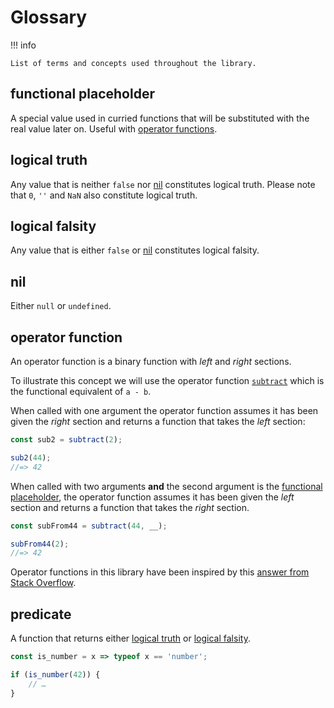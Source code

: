 # Glossary

!!! info

    List of terms and concepts used throughout the library.

## functional placeholder

A special value used in curried functions that will be substituted with the real value later on.
Useful with [operator functions](./glossary.md#operator-function).

## logical truth

Any value that is neither `false` nor [nil](./glossary.md#nil) constitutes logical truth.
Please note that `0`, `''` and `NaN` also constitute logical truth.

## logical falsity

Any value that is either `false` or [nil](./glossary.md#nil) constitutes logical falsity.

## nil

Either `null` or `undefined`.

## operator function

An operator function is a binary function with *left* and *right* sections.

To illustrate this concept we will use the operator function [`subtract`](../api/subtract.md)
which is the functional equivalent of `a - b`.

When called with one argument the operator function assumes it has been given the *right* section and returns
a function that takes the *left* section:

```javascript title="Similar to x - 2"
const sub2 = subtract(2);

sub2(44);
//=> 42
```

When called with two arguments **and** the second argument is the
[functional placeholder](./glossary.md#functional-placeholder), the operator function
assumes it has been given the *left* section and returns a function that takes the *right* section.

```javascript title="Similar to 44 - x"
const subFrom44 = subtract(44, __);

subFrom44(2);
//=> 42
```

Operator functions in this library have been inspired by this [answer from Stack Overflow](https://stackoverflow.com/a/25720884/1244884).

## predicate

A function that returns either [logical truth](./glossary.md#logical-truth)
or [logical falsity](./glossary.md#logical-falsity).

```javascript title="Example of a predicate"
const is_number = x => typeof x == 'number';

if (is_number(42)) {
    // …
}
```